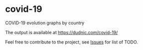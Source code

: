 # covid-19
COVID-19 evolution graphs by country

The output is available at https://dudnic.com/covid-19/

Feel free to contribute to the project, see [Issues](https://github.com/sdudnic/covid-19/issues) for list of TODO.
